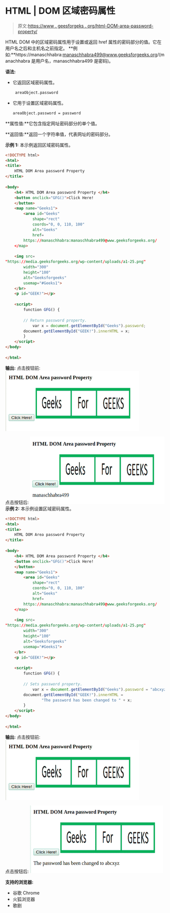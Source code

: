 # HTML | DOM 区域密码属性

> 原文:[https://www . geesforgeks . org/html-DOM-area-password-property/](https://www.geeksforgeeks.org/html-dom-area-password-property/)

HTML DOM 中的区域密码属性用于设置或返回 href 属性的密码部分的值。它在用户名之后和主机名之前指定。
**例如:**https://manaschhabra:manaschhabra499@www.geeksforgeeks.org/(manachhabra 是用户名，manaschhabra499 是密码)。

**语法:**

*   它返回区域密码属性。

    ```html
     areaObject.password
    ```

*   它用于设置区域密码属性。

    ```html
    areaObject.password = password
    ```

**属性值:**它包含指定网址密码部分的单个值。

**返回值:**返回一个字符串值，代表网址的密码部分。

**示例 1:** 本示例返回区域密码属性。

```html
<!DOCTYPE html> 
<html> 
<title> 
    HTML DOM Area password Property 
</title> 

<body> 
    <h4> HTML DOM Area password Property </h4> 
    <button onclick="GFG()">Click Here! 
    </button> 
    <map name="Geeks1"> 
        <area id="Geeks"
            shape="rect"
            coords="0, 0, 110, 100"
            alt="Geeks"
            href= 
        https://manaschhabra:manaschhabra499@www.geeksforgeeks.org/
    </map> 

    <img src= 
"https://media.geeksforgeeks.org/wp-content/uploads/a1-25.png"
        width="300"
        height="100"
        alt="Geeksforgeeks"
        usemap="#Geeks1"> 
    </br>
    <p id="GEEK!"></p> 

    <script> 
        function GFG() { 

        // Return password property. 
            var x = document.getElementById("Geeks").password; 
        document.getElementById("GEEK!").innerHTML = x; 
        } 
    </script> 
</body> 

</html>                    
```

**输出:**
点击按钮前:
![](img/89825bdb45f8a6033b792cd28d351d45.png)

点击按钮后:
![](img/33afa7daf6d2c34ef56eccc327330f60.png)
 **示例 2:** 本示例设置区域密码属性。

```html
<!DOCTYPE html> 
<html> 
<title> 
    HTML DOM Area password Property 
</title> 

<body> 
    <h4> HTML DOM Area password Property </h4> 
    <button onclick="GFG()">Click Here! 
    </button> 
    <map name="Geeks1"> 
        <area id="Geeks"
            shape="rect"
            coords="0, 0, 110, 100"
            alt="Geeks"
            href= 
        https://manaschhabra:manaschhabra499@www.geeksforgeeks.org/
    </map> 

    <img src= 
"https://media.geeksforgeeks.org/wp-content/uploads/a1-25.png"
        width="300"
        height="100"
        alt="Geeksforgeeks"
        usemap="#Geeks1"> 
    </br>
    <p id="GEEK!"></p> 

    <script> 
        function GFG() { 

        // Sets password property. 
            var x = document.getElementById("Geeks").password = "abcxyz"; 
        document.getElementById("GEEK!").innerHTML = 
                "The password has been changed to " + x; 
        } 
    </script> 
</body> 

</html>                     
```

**输出:**
点击按钮前:
![](img/89825bdb45f8a6033b792cd28d351d45.png)

点击按钮后:
![](img/6313cbfa8a70b75d14cd013804eb2476.png)

**支持的浏览器:**

*   谷歌 Chrome
*   火狐浏览器
*   歌剧